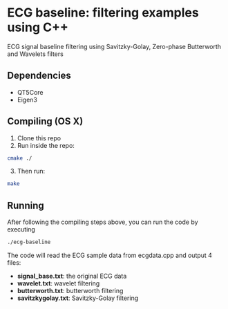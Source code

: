 # ECG baseline: filtering examples using C++

ECG signal baseline filtering using Savitzky-Golay, Zero-phase Butterworth and Wavelets filters

## Dependencies

- QT5Core
- Eigen3


## Compiling (OS X)

1. Clone this repo
2. Run inside the repo:
```bash
cmake ./
```
3. Then run:
```bash
make
```

## Running

After following the compiling steps above, you can run the code by executing
```bash
./ecg-baseline
```

The code will read the ECG sample data from ecgdata.cpp and output 4 files:
- **signal_base.txt**: the original ECG data
- **wavelet.txt**: wavelet filtering
- **butterworth.txt**: butterworth filtering
- **savitzkygolay.txt**: Savitzky-Golay filtering